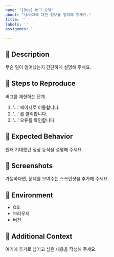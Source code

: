 ```yaml
---
name: "[Bug] 버그 요약"
about: "\b버그에 대한 정보를 입력해 주세요."
title: ''
labels: ''
assignees: ''

---
```


## 🐞 Description
무슨 일이 일어났는지 간단하게 설명해 주세요.

## 🐞 Steps to Reproduce
버그를 재현하는 단계
1. '...' 페이지로 이동합니다.
2. '...' 를 클릭합니다.
3. '...' 오류를 확인합니다.

## 🐞 Expected Behavior
원래 기대했던 정상 동작을 설명해 주세요.

## 🐞 Screenshots
가능하다면, 문제를 보여주는 스크린샷을 추가해 주세요.

## 🐞 Environment
- OS:
- 브라우저
- 버전

## 🐞 Additional Context
여기에 추가로 남기고 싶은 내용을 작성해 주세요.
